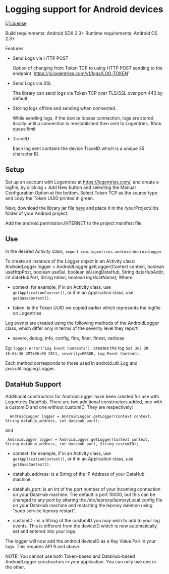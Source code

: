 Logging support for Android devices
===================================

[![License](https://img.shields.io/badge/license-MIT-blue.svg?style=flat)](https://github.com/mdp/rotp/blob/master/LICENSE)

Build requirements: Android SDK 2.3+
Runtime requirements: Android OS 2.3+

Features:

- Send Logs via HTTP POST

	Option of changing from Token TCP to using HTTP POST sending to the endpoint 'https://js.logentries.com/v1/logs/LOG-TOKEN'

- Send Logs via SSL

	The library can send logs via Token TCP over TLS/SSL over port 443 by default

- Storing logs offline and sending when connected.  

	While sending logs, if the device looses connection, logs are stored locally until a connection is reestablished then sent to Logentries. 10mb queue limit

- TraceID

	Each log sent contains the device TraceID which is a unique 35 character ID.


Setup
-----

Set up an account with Logentries at <https://logentries.com/>, and create a logfile, by clicking + Add New button and selecting the Manual Configuration Option at the bottom. Select Token TCP as the source type and copy the Token UUID printed in green.

Next, download the library jar file [here](https://github.com/logentries/le_android/raw/master/lib/logentries-android-2.1.4.jar) and place it in the /yourProject/libs folder of your Android project.

Add the android.permission.INTERNET <uses-permission> to the project manifest file.

Use
---

In the desired Activity class, ``import com.logentries.android.AndroidLogger``

To create an instance of the Logger object in an Activity class:
	AndroidLogger logger = AndroidLogger.getLogger(Context context, boolean useHttpPost, boolean useSsl, boolean isUsingDataHub, String dataHubAddr, int dataHubPort,
                          String token, boolean logHostName);
Where

 - context: for example, if in an Activity class, use ``getApplicationContext()``, or if in an Application class, use ``getBaseContext()``.

 - token: is the Token UUID we copied earlier which represents the logfile on Logentries



Log events are created using the following methods of the AndroidLogger class, which differ only in terms of the severity level they report:

 - severe, debug, info, config, fine, finer, finest, verbose

Eg: ``logger.error("Log Event Contents");`` creates the log ``Sat Jul 30 16:04:36 GMT+00:00 2011, severity=ERROR, Log Event Contents``.

Each method corresponds to those used in android.util.Log and java.util.logging.Logger.


## DataHub Support


Additional constructors for AndroidLogger have been created for use with Logentries DataHub.
There are two additional constructors added, one with a customID and one without customID.  They are respectively:

	  AndroidLogger logger = AndroidLogger.getLogger(Context context, String datahub_address, int datahub_port);
and

 	 AndroidLogger logger = AndroidLogger.getLogger(Context context, String datahub_address, int datahub_port, String customID);

 - context: for example, if in an Activity class, use ``getApplicationContext()``, or if in an Application class, use ``getBaseContext()``.

 - datahub_address: is a String of the IP Address of your DataHub machine.

 - datahub_port: is an int of the port number of your incoming connection on your DataHub machine.  The default is port 10000, but this can be changed
to any port by altering the /etc/leproxy/leproxyLocal.config file on your DataHub machine and restarting the leproxy daemon using "sudo service leproxy restart".

- customID - is a String of the customID you may wish to add to your log events.  This is different from the deviceID which is now automatically set and entered into your logs.


The logger will now add the android deviceID as a Key Value Pair in your logs.  This requires API 9 and above.

NOTE: You cannot use both Token-based and DataHub-based AndroidLogger constructors in your application.  You can only use one or the other.
